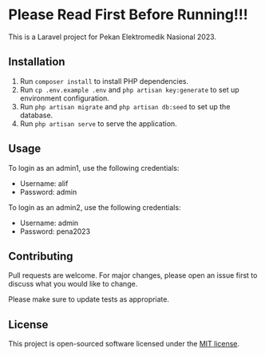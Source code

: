 # Please Read First Before Running!!!

This is a Laravel project for Pekan Elektromedik Nasional 2023.

## Installation

1. Run `composer install` to install PHP dependencies.
2. Run `cp .env.example .env` and `php artisan key:generate` to set up environment configuration.
3. Run `php artisan migrate` and `php artisan db:seed` to set up the database.
4. Run `php artisan serve` to serve the application.

## Usage

To login as an admin1, use the following credentials:

-   Username: alif
-   Password: admin

To login as an admin2, use the following credentials:

-   Username: admin
-   Password: pena2023

## Contributing

Pull requests are welcome. For major changes, please open an issue first
to discuss what you would like to change.

Please make sure to update tests as appropriate.

## License

This project is open-sourced software licensed under the [MIT license](https://opensource.org/licenses/MIT).
